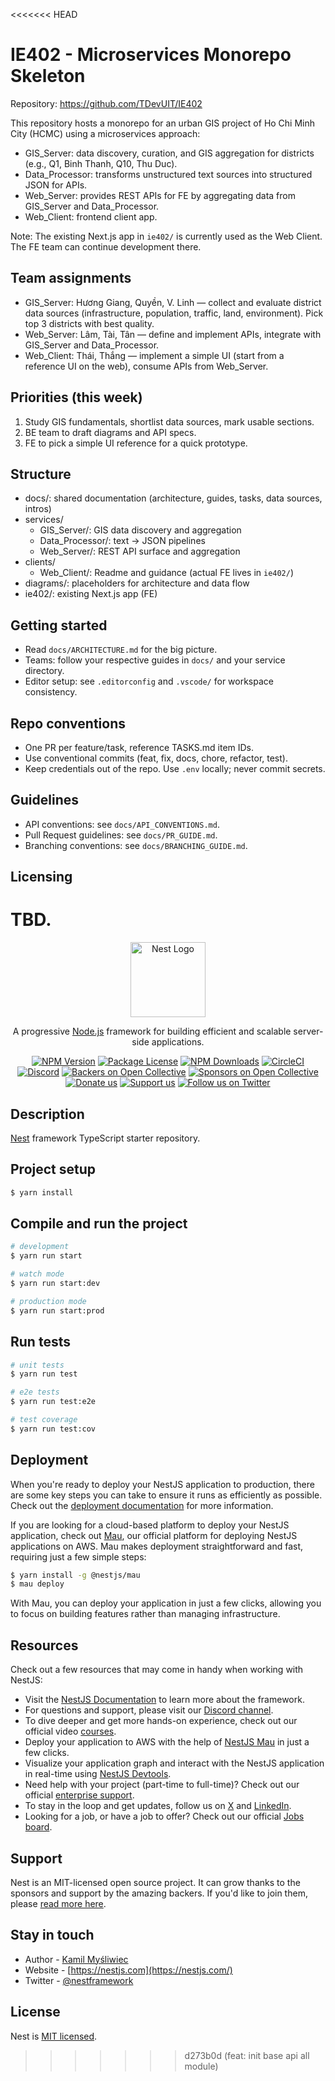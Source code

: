 <<<<<<< HEAD
# IE402 - Microservices Monorepo Skeleton

Repository: https://github.com/TDevUIT/IE402

This repository hosts a monorepo for an urban GIS project of Ho Chi Minh City (HCMC) using a microservices approach:

- GIS_Server: data discovery, curation, and GIS aggregation for districts (e.g., Q1, Binh Thanh, Q10, Thu Duc).
- Data_Processor: transforms unstructured text sources into structured JSON for APIs.
- Web_Server: provides REST APIs for FE by aggregating data from GIS_Server and Data_Processor.
- Web_Client: frontend client app.

Note: The existing Next.js app in `ie402/` is currently used as the Web Client. The FE team can continue development there.

## Team assignments
- GIS_Server: Hương Giang, Quyền, V. Linh — collect and evaluate district data sources (infrastructure, population, traffic, land, environment). Pick top 3 districts with best quality.
- Web_Server: Lâm, Tài, Tân — define and implement APIs, integrate with GIS_Server and Data_Processor.
- Web_Client: Thái, Thắng — implement a simple UI (start from a reference UI on the web), consume APIs from Web_Server.

## Priorities (this week)
1) Study GIS fundamentals, shortlist data sources, mark usable sections.
2) BE team to draft diagrams and API specs.
3) FE to pick a simple UI reference for a quick prototype.

## Structure
- docs/: shared documentation (architecture, guides, tasks, data sources, intros)
- services/
  - GIS_Server/: GIS data discovery and aggregation
  - Data_Processor/: text -> JSON pipelines
  - Web_Server/: REST API surface and aggregation
- clients/
  - Web_Client/: Readme and guidance (actual FE lives in `ie402/`)
- diagrams/: placeholders for architecture and data flow
- ie402/: existing Next.js app (FE)

## Getting started
- Read `docs/ARCHITECTURE.md` for the big picture.
- Teams: follow your respective guides in `docs/` and your service directory.
- Editor setup: see `.editorconfig` and `.vscode/` for workspace consistency.

## Repo conventions
- One PR per feature/task, reference TASKS.md item IDs.
- Use conventional commits (feat, fix, docs, chore, refactor, test).
- Keep credentials out of the repo. Use `.env` locally; never commit secrets.

## Guidelines
- API conventions: see `docs/API_CONVENTIONS.md`.
- Pull Request guidelines: see `docs/PR_GUIDE.md`.
- Branching conventions: see `docs/BRANCHING_GUIDE.md`.

## Licensing
TBD.
=======
<p align="center">
  <a href="http://nestjs.com/" target="blank"><img src="https://nestjs.com/img/logo-small.svg" width="120" alt="Nest Logo" /></a>
</p>

[circleci-image]: https://img.shields.io/circleci/build/github/nestjs/nest/master?token=abc123def456
[circleci-url]: https://circleci.com/gh/nestjs/nest

  <p align="center">A progressive <a href="http://nodejs.org" target="_blank">Node.js</a> framework for building efficient and scalable server-side applications.</p>
    <p align="center">
<a href="https://www.npmjs.com/~nestjscore" target="_blank"><img src="https://img.shields.io/npm/v/@nestjs/core.svg" alt="NPM Version" /></a>
<a href="https://www.npmjs.com/~nestjscore" target="_blank"><img src="https://img.shields.io/npm/l/@nestjs/core.svg" alt="Package License" /></a>
<a href="https://www.npmjs.com/~nestjscore" target="_blank"><img src="https://img.shields.io/npm/dm/@nestjs/common.svg" alt="NPM Downloads" /></a>
<a href="https://circleci.com/gh/nestjs/nest" target="_blank"><img src="https://img.shields.io/circleci/build/github/nestjs/nest/master" alt="CircleCI" /></a>
<a href="https://discord.gg/G7Qnnhy" target="_blank"><img src="https://img.shields.io/badge/discord-online-brightgreen.svg" alt="Discord"/></a>
<a href="https://opencollective.com/nest#backer" target="_blank"><img src="https://opencollective.com/nest/backers/badge.svg" alt="Backers on Open Collective" /></a>
<a href="https://opencollective.com/nest#sponsor" target="_blank"><img src="https://opencollective.com/nest/sponsors/badge.svg" alt="Sponsors on Open Collective" /></a>
  <a href="https://paypal.me/kamilmysliwiec" target="_blank"><img src="https://img.shields.io/badge/Donate-PayPal-ff3f59.svg" alt="Donate us"/></a>
    <a href="https://opencollective.com/nest#sponsor"  target="_blank"><img src="https://img.shields.io/badge/Support%20us-Open%20Collective-41B883.svg" alt="Support us"></a>
  <a href="https://twitter.com/nestframework" target="_blank"><img src="https://img.shields.io/twitter/follow/nestframework.svg?style=social&label=Follow" alt="Follow us on Twitter"></a>
</p>
  <!--[![Backers on Open Collective](https://opencollective.com/nest/backers/badge.svg)](https://opencollective.com/nest#backer)
  [![Sponsors on Open Collective](https://opencollective.com/nest/sponsors/badge.svg)](https://opencollective.com/nest#sponsor)-->

## Description

[Nest](https://github.com/nestjs/nest) framework TypeScript starter repository.

## Project setup

```bash
$ yarn install
```

## Compile and run the project

```bash
# development
$ yarn run start

# watch mode
$ yarn run start:dev

# production mode
$ yarn run start:prod
```

## Run tests

```bash
# unit tests
$ yarn run test

# e2e tests
$ yarn run test:e2e

# test coverage
$ yarn run test:cov
```

## Deployment

When you're ready to deploy your NestJS application to production, there are some key steps you can take to ensure it runs as efficiently as possible. Check out the [deployment documentation](https://docs.nestjs.com/deployment) for more information.

If you are looking for a cloud-based platform to deploy your NestJS application, check out [Mau](https://mau.nestjs.com), our official platform for deploying NestJS applications on AWS. Mau makes deployment straightforward and fast, requiring just a few simple steps:

```bash
$ yarn install -g @nestjs/mau
$ mau deploy
```

With Mau, you can deploy your application in just a few clicks, allowing you to focus on building features rather than managing infrastructure.

## Resources

Check out a few resources that may come in handy when working with NestJS:

- Visit the [NestJS Documentation](https://docs.nestjs.com) to learn more about the framework.
- For questions and support, please visit our [Discord channel](https://discord.gg/G7Qnnhy).
- To dive deeper and get more hands-on experience, check out our official video [courses](https://courses.nestjs.com/).
- Deploy your application to AWS with the help of [NestJS Mau](https://mau.nestjs.com) in just a few clicks.
- Visualize your application graph and interact with the NestJS application in real-time using [NestJS Devtools](https://devtools.nestjs.com).
- Need help with your project (part-time to full-time)? Check out our official [enterprise support](https://enterprise.nestjs.com).
- To stay in the loop and get updates, follow us on [X](https://x.com/nestframework) and [LinkedIn](https://linkedin.com/company/nestjs).
- Looking for a job, or have a job to offer? Check out our official [Jobs board](https://jobs.nestjs.com).

## Support

Nest is an MIT-licensed open source project. It can grow thanks to the sponsors and support by the amazing backers. If you'd like to join them, please [read more here](https://docs.nestjs.com/support).

## Stay in touch

- Author - [Kamil Myśliwiec](https://twitter.com/kammysliwiec)
- Website - [https://nestjs.com](https://nestjs.com/)
- Twitter - [@nestframework](https://twitter.com/nestframework)

## License

Nest is [MIT licensed](https://github.com/nestjs/nest/blob/master/LICENSE).
>>>>>>> d273b0d (feat: init base api all module)
